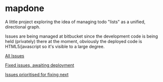 mapdone
=======

A little project exploring the idea of managing todo "lists" as a unified, directional graph.

Issues are being managed at bitbucket since the development code is being held (privately) there at the moment, obviously the deployed code is HTML5/javascript so it's visible to a large degree.

[All Issues](https://bitbucket.org/ahri/mapdone/issues)

[Fixed issues, awaiting deployment](https://bitbucket.org/ahri/mapdone/issues?milestone=&status=resolved)

[Issues prioritised for fixing next](https://bitbucket.org/ahri/mapdone/issues?status=new&status=open&responsible=ahri&sort=-priority)
